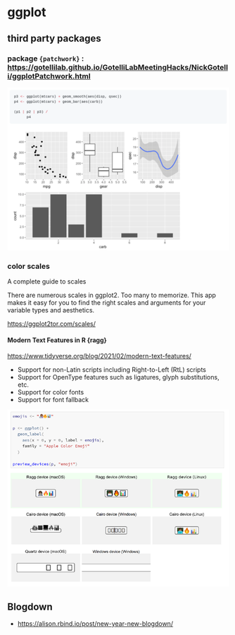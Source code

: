 # ggplot

## third party packages 

### package `{patchwork}` : https://gotellilab.github.io/GotelliLabMeetingHacks/NickGotelli/ggplotPatchwork.html

![image-20210215124224860](assets/Rstat/image-20210215124224860.png)

### color scales 

A complete guide to scales

There are numerous scales in ggplot2. Too many to memorize. This app makes it easy for you to find the right scales and arguments for your variable types and aesthetics. 

https://ggplot2tor.com/scales/

#### Modern Text Features in R {ragg}

https://www.tidyverse.org/blog/2021/02/modern-text-features/

- Support for non-Latin scripts including Right-to-Left (RtL) scripts
- Support for OpenType features such as ligatures, glyph substitutions, etc.
- Support for color fonts
- Support for font fallback

![image-20210215211217312](assets/Rstat/image-20210215211217312.png)


## Blogdown 

- https://alison.rbind.io/post/new-year-new-blogdown/
